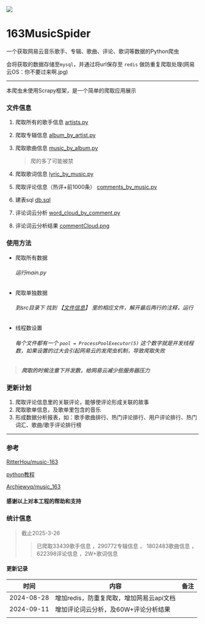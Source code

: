 ![](https://img.shields.io/badge/Python-3.7.4-blue.svg)

# 163MusicSpider
一个获取网易云音乐歌手、专辑、歌曲、评论、歌词等数据的Python爬虫

会将获取的数据存储至`mysql`，并通过将url保存至 `redis` 做防重复爬取处理(网易云OS：你不要过来啊.jpg)

---
本爬虫未使用Scrapy框架，是一个简单的爬取应用展示



<h3 id='file'>文件信息</h3>

1. 爬取所有的歌手信息 [artists.py](src/artists.py) 
2. 爬取专辑信息 [album_by_artist.py](src/album_by_artist.py)  
3. 爬取歌曲信息 [music_by_album.py](src/music_by_album.py)

    > 爬的多了可能被禁
                                                         
4. 爬取歌词信息 [lyric_by_music.py](src/lyric_by_music.py)
5. 爬取评论信息（热评+前1000条） [comments_by_music.py](src/comments_by_music.py)
6. 建表sql [db.sql](src/db.sql)

7. 评论词云分析 [word_cloud_by_comment.py](src/analyse/word_cloud_by_comment.py)

8. 评论词云分析结果 [commentCloud.png](src/analyse/commentCloud.png)

### 使用方法
* 爬取所有数据
    ###### 运行main.py
    
* 爬取单独数据
    ###### 到src目录下 找到 【[文件信息](#file)】 里的相应文件，解开最后两行的注释，运行
    
* 线程数设置
    ###### 每个文件都有一个  `pool = ProcessPoolExecutor(5)` 这个数字就是并发线程数，如果设置的过大会引起网易云的发爬虫机制，导致爬取失败
    
> *****爬取的时候注意下并发数，给网易云减少些服务器压力*****
    
### 更新计划
1. 爬取评论信息里的关联评论，能够使评论形成关联的故事
2. 爬取歌单信息，及歌单里包含的音乐
3. 形成数据分析报表，如：歌手歌曲排行、热门评论排行、用户评论排行、热门词汇、歌曲/歌手评论排行榜

---
### 参考
[RitterHou/music-163](https://github.com/RitterHou/music-163)

[python教程](https://www.liaoxuefeng.com/wiki/1016959663602400)

[Archiewyq/music_163](https://github.com/Archiewyq/music_163)

#### 感谢以上对本工程的帮助和支持


### 统计信息
> 截止2025-3-26
>> 已爬取33439歌手信息 ，290772专辑信息 ， 1802483歌曲信息 ，622398评论信息 ，2W+歌词信息

####  更新记录

| 时间 | 内容 | 备注 |
| ----- | ---- | ---- |
| 2024-08-28 | 增加redis，防重复爬取，增加网易云api文档 |  |
| 2024-09-11 | 增加评论词云分析，及60W+评论分析结果 ||
|  |  |  |
